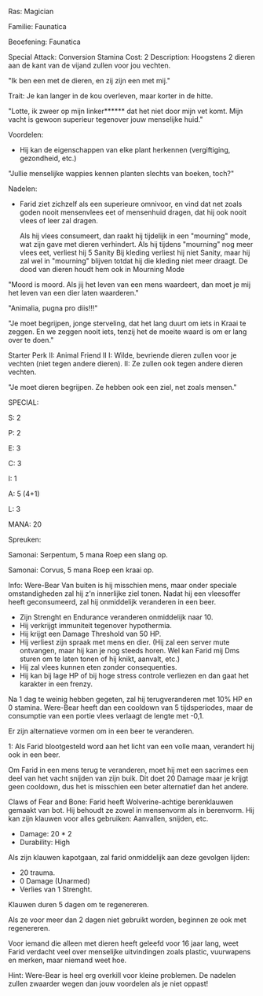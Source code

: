 Ras: Magician

Familie: Faunatica

Beoefening: Faunatica

Special Attack: Conversion
	Stamina Cost: 2
	Description: Hoogstens 2 dieren aan de kant van de vijand zullen voor jou vechten.

"Ik ben een met de dieren, en zij zijn een met mij."

Trait: Je kan langer in de kou overleven, maar korter in de hitte.

"Lotte, ik zweer op mijn linker****** dat het niet door mijn vet komt. Mijn vacht is gewoon superieur tegenover jouw menselijke huid."

Voordelen:

- Hij kan de eigenschappen van elke plant herkennen (vergiftiging, gezondheid, etc.)

"Jullie menselijke wappies kennen planten slechts van boeken, 
toch?"

Nadelen:

- Farid ziet zichzelf als een superieure omnivoor, en vind dat net zoals goden nooit mensenvlees eet of mensenhuid dragen, dat hij ook nooit vlees of leer zal dragen.
	
	 Als hij vlees consumeert, dan raakt hij tijdelijk in een "mourning" mode, wat zijn gave met dieren verhindert. Als hij tijdens "mourning" nog meer vlees eet, verliest hij 5 Sanity
	 Bij kleding verliest hij niet Sanity, maar hij zal wel in "mourning" blijven totdat hij die kleding niet meer draagt.
	 De dood van dieren houdt hem ook in Mourning Mode

"Moord is moord. Als jij het leven van een mens waardeert, dan moet je mij het leven van een dier laten waarderen."



"Animalia, pugna pro diis!!!"



"Je moet begrijpen, jonge sterveling, dat het lang duurt om iets in Kraai te zeggen. En we zeggen nooit iets, tenzij het de moeite waard is om er lang over te doen."

Starter Perk II:
	Animal Friend II
	I: Wilde, bevriende dieren zullen voor je vechten (niet tegen andere dieren).
	II: Ze zullen ook tegen andere dieren vechten.

"Je moet dieren begrijpen. Ze hebben ook een ziel, net zoals mensen."

SPECIAL:

S: 2

P: 2

E: 3

C: 3

I: 1

A: 5 (4+1)

L: 3

MANA: 20

Spreuken:

Samonai: Serpentum, 5 mana
	Roep een slang op.

Samonai: Corvus, 5 mana
	Roep een kraai op.
 
Info:
Were-Bear
Van buiten is hij misschien mens, maar onder speciale omstandigheden zal hij z'n innerlijke ziel tonen.
Nadat hij een vleesoffer heeft geconsumeerd, zal hij onmiddelijk veranderen in een beer.
- Zijn Strenght en Endurance veranderen onmiddelijk naar 10.
- Hij verkrijgt immuniteit tegenover hypothermia.
- Hij krijgt een Damage Threshold van 50 HP.
- Hij verliest zijn spraak met mens en dier. (Hij zal een server mute ontvangen, maar hij kan je nog steeds horen. Wel kan Farid mij Dms sturen om te laten tonen of hij knikt, aanvalt, etc.)
- Hij zal vlees kunnen eten zonder consequenties. 
- Hij kan bij lage HP of bij hoge stress controle verliezen en dan gaat het karakter in een frenzy.

Na 1 dag te weinig hebben gegeten, zal hij terugveranderen met 10% HP en 0 stamina. Were-Bear heeft dan een cooldown van 5 tijdsperiodes, maar de consumptie van een portie vlees verlaagt de lengte met -0,1.

Er zijn alternatieve vormen om in een beer te veranderen.

1: Als Farid blootgesteld word aan het licht van een volle maan, verandert hij ook in een beer.

Om Farid in een mens terug te veranderen, moet hij met een sacrimes een deel van het vacht snijden van zijn buik. Dit doet 20 Damage maar je krijgt geen cooldown, dus het is misschien een beter alternatief dan het andere. 

Claws of Fear and Bone:
Farid heeft Wolverine-achtige berenklauwen gemaakt van bot. Hij behoudt ze zowel in mensenvorm als in berenvorm. Hij kan zijn klauwen voor alles gebruiken: Aanvallen, snijden, etc.
- Damage: 20 * 2
- Durability: High

Als zijn klauwen kapotgaan, zal farid onmiddelijk aan deze gevolgen lijden:
- 20 trauma.
- 0 Damage (Unarmed)
- Verlies van 1 Strenght.

Klauwen duren 5 dagen om te regenereren.

Als ze voor meer dan 2 dagen niet gebruikt worden, beginnen ze ook met regenereren.

Voor iemand die alleen met dieren heeft geleefd voor 16 jaar lang, weet Farid verdacht veel over menselijke uitvindingen zoals plastic, vuurwapens en merken, maar niemand weet hoe.

Hint: Were-Bear is heel erg overkill voor kleine problemen. De nadelen zullen zwaarder wegen dan jouw voordelen als je niet oppast!




